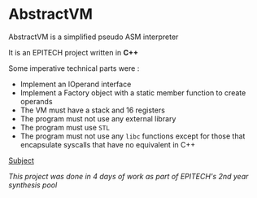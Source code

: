 # AbstractVM

AbstractVM is a simplified pseudo ASM interpreter

It is an EPITECH project written in **C++**

Some imperative technical parts were :
- Implement an IOperand interface
- Implement a Factory object with a static member function to create operands
- The VM must have a stack and 16 registers
- The program must not use any external library
- The program must use `STL`
- The program must not use any `libc` functions except for those that encapsulate syscalls that have no equivalent in C++

[Subject](./B-SYN-400_abstractVM.pdf)

*This project was done in 4 days of work as part of EPITECH's 2nd year synthesis pool*
